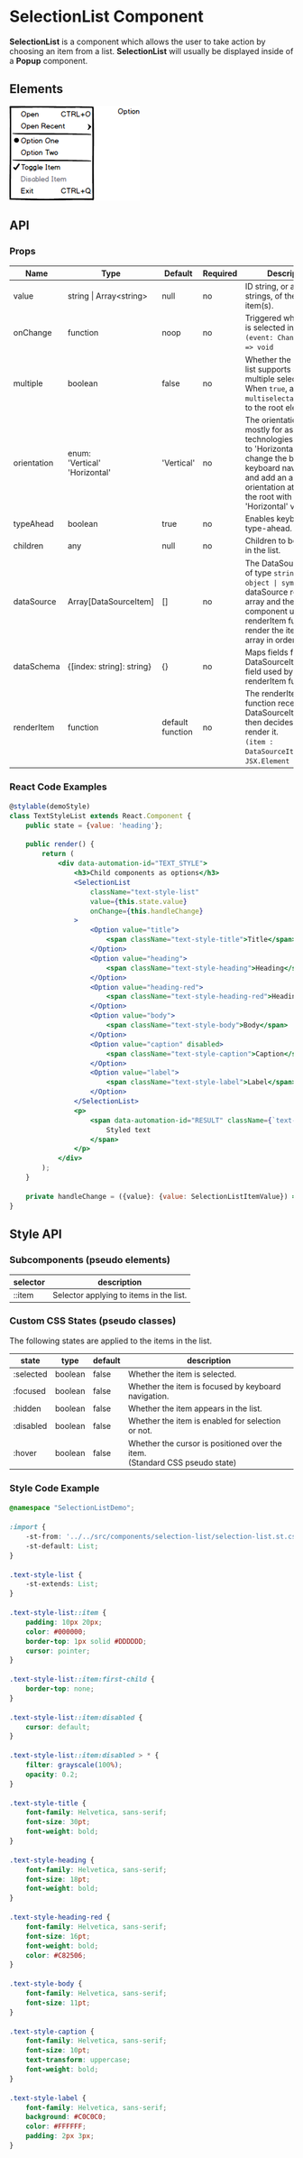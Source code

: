# SelectionList Component

**SelectionList** is a component which allows the user to take action by choosing an item from a list. **SelectionList** will usually be displayed inside of a **Popup** component.

## Elements

![image](./assets/elements.png)

## API

### Props

| Name | Type | Default | Required | Description |
| --- | --- | --- | --- | --- |
| value | string \| Array\<string> | null | no | ID string, or array of ID strings, of the selected item(s). |
| onChange | function | noop | no | Triggered when an item is selected in the list.<br>`(event: ChangeEvent) => void` |
| multiple | boolean | false | no | Whether the selection list supports single or multiple selections. When `true`, adds `aria-multiselectable='true'` to the root element.
| orientation | enum:<br>'Vertical'<br>'Horizontal' | 'Vertical' | no | The orientation is used mostly for assistive technologies. Changing to 'Horizontal' will change the behavior of keyboard navigation and add an aria-orientation attribute to the root with the 'Horizontal' value. |
| typeAhead | boolean | true | no | Enables keyboard type-ahead. |
| children | any | null | no | Children to be rendered in the list. |
| dataSource | Array[DataSourceItem] | [] | no | The DataSourceItem is of type `string \| object \| symbol`. The dataSource receives an array and the component uses the renderItem function to render the items in the array in order.
| dataSchema | {[index: string]: string} | {} | no | Maps fields from the DataSourceItem to the field used by the renderItem function |
| renderItem | function | default function | no | The renderItem function receives a DataSourceItem and then decides how to render it.<br>`(item : DataSourceItem) -> JSX.Element` |

### React Code Examples

```jsx
@stylable(demoStyle)
class TextStyleList extends React.Component {
    public state = {value: 'heading'};

    public render() {
        return (
            <div data-automation-id="TEXT_STYLE">
                <h3>Child components as options</h3>
                <SelectionList
                    className="text-style-list"
                    value={this.state.value}
                    onChange={this.handleChange}
                >
                    <Option value="title">
                        <span className="text-style-title">Title</span>
                    </Option>
                    <Option value="heading">
                        <span className="text-style-heading">Heading</span>
                    </Option>
                    <Option value="heading-red">
                        <span className="text-style-heading-red">Heading Red</span>
                    </Option>
                    <Option value="body">
                        <span className="text-style-body">Body</span>
                    </Option>
                    <Option value="caption" disabled>
                        <span className="text-style-caption">Caption</span>
                    </Option>
                    <Option value="label">
                        <span className="text-style-label">Label</span>
                    </Option>
                </SelectionList>
                <p>
                    <span data-automation-id="RESULT" className={`text-style-${this.state.value}`}>
                        Styled text
                    </span>
                </p>
            </div>
        );
    }

    private handleChange = ({value}: {value: SelectionListItemValue}) => this.setState({value});
}
```

## Style API

### Subcomponents (pseudo elements)

| selector | description |
| --- | --- |
| ::item | Selector applying to items in the list. |

### Custom CSS States (pseudo classes)

The following states are applied to the items in the list. 

state | type | default | description
--- | --- | --- | ---
:selected | boolean | false | Whether the item is selected.
:focused | boolean | false | Whether the item is focused by keyboard navigation.
:hidden | boolean | false | Whether the item appears in the list.
:disabled | boolean | false | Whether the item is enabled for selection or not.
:hover | boolean | false | Whether the cursor is positioned over the item.<br>(Standard CSS pseudo state)

### Style Code Example

```css
@namespace "SelectionListDemo";

:import {
    -st-from: '../../src/components/selection-list/selection-list.st.css';
    -st-default: List;
}

.text-style-list {
    -st-extends: List;
}

.text-style-list::item {
    padding: 10px 20px;
    color: #000000;
    border-top: 1px solid #DDDDDD;
    cursor: pointer;
}

.text-style-list::item:first-child {
    border-top: none;
}

.text-style-list::item:disabled {
    cursor: default;
}

.text-style-list::item:disabled > * {
    filter: grayscale(100%);
    opacity: 0.2;
}

.text-style-title {
    font-family: Helvetica, sans-serif;
    font-size: 30pt;
    font-weight: bold;
}

.text-style-heading {
    font-family: Helvetica, sans-serif;
    font-size: 18pt;
    font-weight: bold;
}

.text-style-heading-red {
    font-family: Helvetica, sans-serif;
    font-size: 16pt;
    font-weight: bold;
    color: #C82506;
}

.text-style-body {
    font-family: Helvetica, sans-serif;
    font-size: 11pt;
}

.text-style-caption {
    font-family: Helvetica, sans-serif;
    font-size: 10pt;
    text-transform: uppercase;
    font-weight: bold;
}

.text-style-label {
    font-family: Helvetica, sans-serif;
    background: #C0C0C0;
    color: #FFFFFF;
    padding: 2px 3px;
}
```
